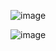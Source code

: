 ![image](https://user-images.githubusercontent.com/68098511/178322758-ace341a2-02b7-4cbc-ab9a-b7b386a17250.png)

![image](https://user-images.githubusercontent.com/68098511/178660642-e9992747-b635-45ad-8c84-96a7bacf99f8.png)


